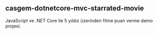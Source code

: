 ## casgem-dotnetcore-mvc-starrated-movie
JavaScript ve .NET Core ile 5 yıldız üzerinden filme puan verme demo projesi.
